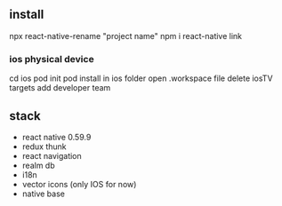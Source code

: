 ## install

npx react-native-rename "project name"
npm i
react-native link

### ios physical device

cd ios
pod init
pod install
in ios folder open .workspace file
delete iosTV targets
add developer team

## stack

- react native 0.59.9
- redux thunk
- react navigation
- realm db
- i18n
- vector icons (only IOS for now)
- native base
